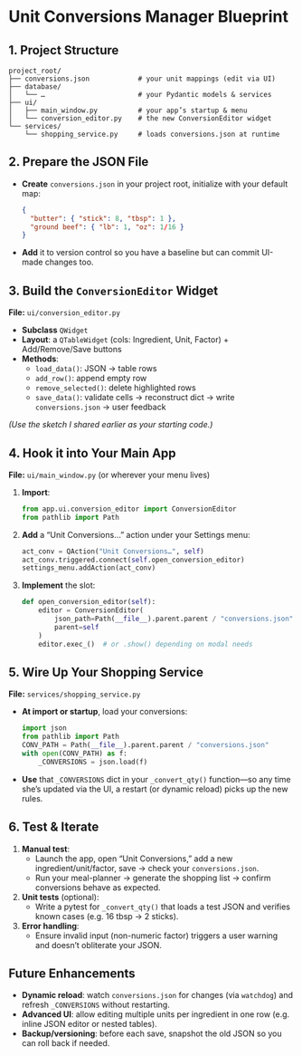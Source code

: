 
# Unit Conversions Manager Blueprint

## 1. Project Structure

```
project_root/
├── conversions.json            # your unit mappings (edit via UI)
├── database/
│   └── …                       # your Pydantic models & services
├── ui/
│   ├── main_window.py          # your app’s startup & menu
│   └── conversion_editor.py    # the new ConversionEditor widget
└── services/
    └── shopping_service.py     # loads conversions.json at runtime
```

## 2. Prepare the JSON File

- **Create** `conversions.json` in your project root, initialize with your default map:
  ```json
  {
    "butter": { "stick": 8, "tbsp": 1 },
    "ground beef": { "lb": 1, "oz": 1/16 }
  }
  ```
- **Add** it to version control so you have a baseline but can commit UI-made changes too.

## 3. Build the `ConversionEditor` Widget

**File:** `ui/conversion_editor.py`

- **Subclass** `QWidget`
- **Layout**: a `QTableWidget` (cols: Ingredient, Unit, Factor) + Add/Remove/Save buttons
- **Methods**:
  - `load_data()`: JSON → table rows
  - `add_row()`: append empty row
  - `remove_selected()`: delete highlighted rows
  - `save_data()`: validate cells → reconstruct dict → write `conversions.json` → user feedback

*(Use the sketch I shared earlier as your starting code.)*

## 4. Hook it into Your Main App

**File:** `ui/main_window.py` (or wherever your menu lives)

1. **Import**:
   ```python
   from app.ui.conversion_editor import ConversionEditor
   from pathlib import Path
   ```
2. **Add** a “Unit Conversions…” action under your Settings menu:
   ```python
   act_conv = QAction("Unit Conversions…", self)
   act_conv.triggered.connect(self.open_conversion_editor)
   settings_menu.addAction(act_conv)
   ```
3. **Implement** the slot:
   ```python
   def open_conversion_editor(self):
       editor = ConversionEditor(
           json_path=Path(__file__).parent.parent / "conversions.json",
           parent=self
       )
       editor.exec_()  # or .show() depending on modal needs
   ```

## 5. Wire Up Your Shopping Service

**File:** `services/shopping_service.py`

- **At import or startup**, load your conversions:
  ```python
  import json
  from pathlib import Path
  CONV_PATH = Path(__file__).parent.parent / "conversions.json"
  with open(CONV_PATH) as f:
      _CONVERSIONS = json.load(f)
  ```
- **Use** that `_CONVERSIONS` dict in your `_convert_qty()` function—so any time she’s updated via the UI, a restart (or dynamic reload) picks up the new rules.

## 6. Test & Iterate

1. **Manual test**:
   - Launch the app, open “Unit Conversions,” add a new ingredient/unit/factor, save → check your `conversions.json`.
   - Run your meal-planner → generate the shopping list → confirm conversions behave as expected.
2. **Unit tests** (optional):
   - Write a pytest for `_convert_qty()` that loads a test JSON and verifies known cases (e.g. 16 tbsp → 2 sticks).
3. **Error handling**:
   - Ensure invalid input (non-numeric factor) triggers a user warning and doesn’t obliterate your JSON.

## Future Enhancements

- **Dynamic reload**: watch `conversions.json` for changes (via `watchdog`) and refresh `_CONVERSIONS` without restarting.
- **Advanced UI**: allow editing multiple units per ingredient in one row (e.g. inline JSON editor or nested tables).
- **Backup/versioning**: before each save, snapshot the old JSON so you can roll back if needed.
